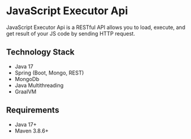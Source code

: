 # JavaScript Executor Api

JavaScript Executor Api is a RESTful API 
allows you to load, execute, 
and get result of your JS code by sending HTTP request. 

## Technology Stack

- Java 17
- Spring (Boot, Mongo, REST)
- MongoDb
- Java Multithreading
- GraalVM

## Requirements

- Java 17+
- Maven 3.8.6+
